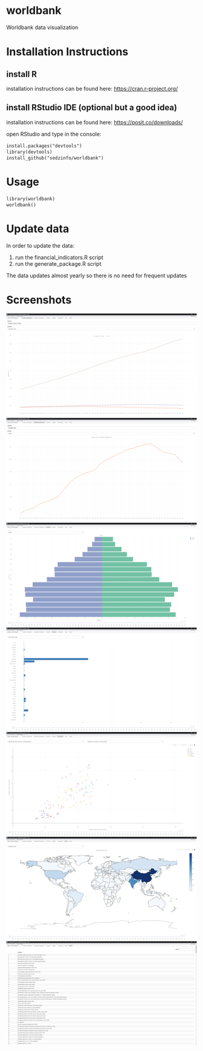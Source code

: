 # worldbank
Worldbank data visualization


# Installation Instructions
## install R
installation instructions can be found here: https://cran.r-project.org/  
## install RStudio IDE (optional but a good idea)  
installation instructions can be found here: https://posit.co/downloads/  

open RStudio and type in the console:
```
install.packages("devtools")
library(devtools)
install_github("sedzinfo/worldbank")
```

# Usage
```
library(worldbank)
worldbank()
```

# Update data

In order to update the data:
1. run the financial_indicators.R script
2. run the generate_package.R script

The data updates almost yearly so there is no need for frequent updates

# Screenshots

<img src="https://raw.githubusercontent.com/sedzinfo/worldbank/master/screenshot/worldbank1.png">
<img src="https://raw.githubusercontent.com/sedzinfo/worldbank/master/screenshot/worldbank2.png">
<img src="https://raw.githubusercontent.com/sedzinfo/worldbank/master/screenshot/worldbank3.png">
<img src="https://raw.githubusercontent.com/sedzinfo/worldbank/master/screenshot/worldbank4.png">
<img src="https://raw.githubusercontent.com/sedzinfo/worldbank/master/screenshot/worldbank5.png">
<img src="https://raw.githubusercontent.com/sedzinfo/worldbank/master/screenshot/worldbank6.png">
<img src="https://raw.githubusercontent.com/sedzinfo/worldbank/master/screenshot/worldbank7.png">
